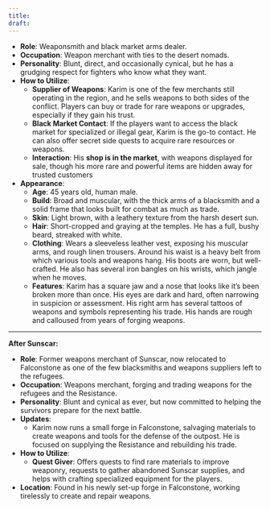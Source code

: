 ```yaml
---
title: 
draft:
---
```

- **Role**: Weaponsmith and black market arms dealer.
- **Occupation**: Weapon merchant with ties to the desert nomads.
- **Personality**: Blunt, direct, and occasionally cynical, but he has a grudging respect for fighters who know what they want.
- **How to Utilize**:
    - **Supplier of Weapons**: Karim is one of the few merchants still operating in the region, and he sells weapons to both sides of the conflict. Players can buy or trade for rare weapons or upgrades, especially if they gain his trust.
    - **Black Market Contact**: If the players want to access the black market for specialized or illegal gear, Karim is the go-to contact. He can also offer secret side quests to acquire rare resources or weapons.
    - **Interaction**: His **shop is in the market**, with weapons displayed for sale, though his more rare and powerful items are hidden away for trusted customers
- **Appearance**:
    - **Age**: 45 years old, human male.
    - **Build**: Broad and muscular, with the thick arms of a blacksmith and a solid frame that looks built for combat as much as trade.
    - **Skin**: Light brown, with a leathery texture from the harsh desert sun.
    - **Hair**: Short-cropped and graying at the temples. He has a full, bushy beard, streaked with white.
    - **Clothing**: Wears a sleeveless leather vest, exposing his muscular arms, and rough linen trousers. Around his waist is a heavy belt from which various tools and weapons hang. His boots are worn, but well-crafted. He also has several iron bangles on his wrists, which jangle when he moves.
    - **Features**: Karim has a square jaw and a nose that looks like it’s been broken more than once. His eyes are dark and hard, often narrowing in suspicion or assessment. His right arm has several tattoos of weapons and symbols representing his trade. His hands are rough and calloused from years of forging weapons.
---
**After Sunscar:**

- **Role**: Former weapons merchant of Sunscar, now relocated to Falconstone as one of the few blacksmiths and weapons suppliers left to the refugees.
- **Occupation**: Weapons merchant, forging and trading weapons for the refugees and the Resistance.
- **Personality**: Blunt and cynical as ever, but now committed to helping the survivors prepare for the next battle.
- **Updates**:
    - Karim now runs a small forge in Falconstone, salvaging materials to create weapons and tools for the defense of the outpost. He is focused on supplying the Resistance and rebuilding his trade.
- **How to Utilize**:
    - **Quest Giver**: Offers quests to find rare materials to improve weaponry, requests to gather abandoned Sunscar supplies, and helps with crafting specialized equipment for the players.
- **Location**: Found in his newly set-up forge in Falconstone, working tirelessly to create and repair weapons.